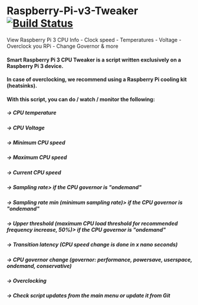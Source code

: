 # Raspberry-Pi-v3-Tweaker [![Build Status](https://travis-ci.org/cbusuioceanu/Raspberry-Pi-v3-Tweaker.svg?branch=master)](https://travis-ci.org/cbusuioceanu/Raspberry-Pi-v3-Tweaker)
View Raspberry Pi 3 CPU Info - Clock speed - Temperatures - Voltage - Overclock you RPi - Change Governor &amp; more

#### Smart Raspberry Pi 3 CPU Tweaker is a script written exclusively on a Raspberry Pi 3 device.

#### In case of overclocking, we recommend using a Raspberry Pi cooling kit (heatsinks).

#### With this script, you can do / watch / monitor the following:

##### -> CPU temperature
##### -> CPU Voltage
##### -> Minimum CPU speed
##### -> Maximum CPU speed
##### -> Current CPU speed
##### -> Sampling rate> if the CPU governor is "ondemand"
##### -> Sampling rate min (minimum sampling rate)> if the CPU governor is "ondemand"
##### -> Upper threshold (maximum CPU load threshold for recommended frequency increase, 50%)> if the CPU governor is "ondemand"
##### -> Transition latency (CPU speed change is done in x nano seconds)
##### -> CPU governor change (governor: performance, powersave, userspace, ondemand, conservative)
##### -> Overclocking
##### -> Check script updates from the main menu or update it from Git
